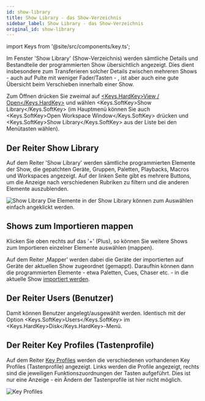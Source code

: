 ```yaml
---
id: show-library
title: Show Library - das Show-Verzeichnis
sidebar_label: Show Library - das Show-Verzeichnis
original_id: show-library
---
```


import Keys from '@site/src/components/key.ts';

Im Fenster 'Show Library' (Show-Verzeichnis) werden sämtliche Details
und Bestandteile der programmierten Show übersichtlich angezeigt. Dies
dient insbesondere zum Transferieren solcher Details zwischen mehreren
Shows - auch auf Pulte mit weniger Fader/Tasten - , ist aber auch eine
gute Übersicht beim Verschieben innerhalb einer Show.

Zum Öffnen drücken Sie zweimal auf 
[<Keys.HardKey>View / Open</Keys.HardKey>](../titan-basics/workspace-windows.md#auswahl-und-positionierung-der-arbeitsfenster) 
und wählen <Keys.SoftKey>Show Library</Keys.SoftKey> (im Hauptmenü können Sie auch <Keys.SoftKey>Open Workspace Window</Keys.SoftKey> 
drücken und <Keys.SoftKey>Show Library</Keys.SoftKey> aus der Liste bei den Menütasten wählen).

Der Reiter Show Library
-----------------------

Auf dem Reiter 'Show Library' werden sämtliche programmierten Elemente
der Show, die gepatchten Geräte, Gruppen, Paletten, Playbacks, Macros
und Workspaces angezeigt. Auf der linken Seite gibt es mehrere Buttons,
um die Anzeige nach verschiedenen Rubriken zu filtern und die anderen
Elemente auszublenden.

![Show Library](/docs/images/Show-Library.png)
Die Elemente in der Show Library können zum Auswählen einfach angeklickt
werden.

Shows zum Importieren mappen
----------------------------

Klicken Sie oben rechts auf das '+' (Plus), so können Sie weitere Shows
zum Importieren einzelner Elemente auswählen (mappen).

Auf dem Reiter ‚Mapper' werden dabei die Geräte der importierten auf
Geräte der aktuellen Show zugeordnet (gemappt). Daraufhin können dann
die programmierten Elemente - etwa Paletten, Cues, Chaser etc. - in
die aktuelle Show [importiert werden](../titan-basics/loading-and-saving-shows.md#teile-aus-anderen-shows-importieren).

Der Reiter Users (Benutzer)
---------------------------

Damit können Benutzer angelegt/ausgewählt werden. Identisch mit der
Option <Keys.SoftKey>Users</Keys.SoftKey> im <Keys.HardKey>Disk</Keys.HardKey>-Menü.

Der Reiter Key Profiles (Tastenprofile)
---------------------------------------

Auf dem Reiter [Key Profiles](../system-settings/key-profiles.md) werden 
die verschiedenen vorhandenen Key Profiles (Tastenprofile) angezeigt. 
Links werden die Profile angezeigt, rechts sind die jeweiligen 
Funktionszuordnungen der Tasten aufgeführt. Dies ist nur eine Anzeige -
ein Ändern der Tastenprofile ist hier nicht möglich.

![Key Profiles](/docs/images/Key-Profiles.png)
